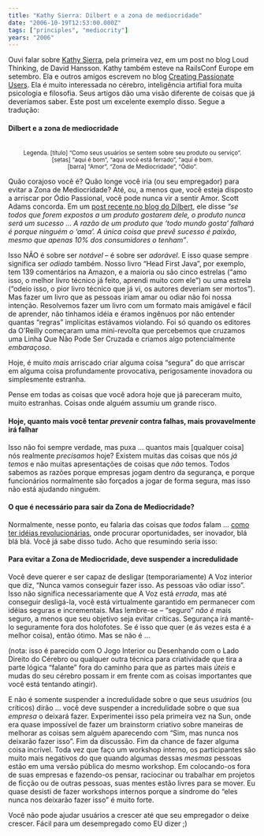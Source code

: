 ```yaml
---
title: "Kathy Sierra: Dilbert e a zona de mediocridade"
date: "2006-10-19T12:53:00.000Z"
tags: ["principles", "mediocrity"]
years: "2006"
---
```


<p></p>
<p>Ouvi falar sobre <a href="http://headrush.typepad.com/about.html">Kathy Sierra</a>, pela primeira vez, em um post no blog Loud Thinking, de David Hansson. Kathy também esteve na RailsConf Europe em setembro. Ela e outros amigos escrevem no blog <a href="http://headrush.typepad.com/">Creating Passionate Users</a>. Ela é muito interessada no cérebro, inteligência artifial fora muita psicologia e filosofia. Seus artigos dão uma visão diferente de coisas que já deveríamos saber. Este post um excelente exemplo disso. Segue a tradução:</p>
<h4>Dilbert e a zona de mediocridade</h4>
<div style="text-align: center"><img src="/files/loveandhate_10.jpg" srcset="/files/loveandhate_10.jpg 2x" alt=""><br>
  <br>
  <small>Legenda. [título] “Como seus usuários se sentem sobre seu produto ou serviço”.<br> [setas] “aqui é bom”, “aqui você está ferrado”, "aqui é bom.<br> [barra] “Amor”, “Zona de Mediocridade”, “Ódio”.</small>
</div>
<p>Quão corajoso você é? Quão longe você iria (ou seu empregador) para evitar a Zona de Mediocridade? Até, ou, a menos que, você esteja disposto a arriscar por Ódio Passional, você pode nunca vir a sentir Amor. Scott Adams concorda. Em um <a href="http://dilbertblog.typepad.com/the_dilbert_blog/2006/10/knowing_when_to.html">post recente no blog do Dilbert</a>, ele disse <em>“se todos que forem expostos a um produto gostarem dele, o produto nunca será um sucesso … A razão de um produto que ‘todo mundo gosta’ falhará é porque ninguém o ‘ama’. A única coisa que prevê sucesso é paixão, mesmo que apenas 10% dos consumidores o tenham”</em>.</p>
<p></p>
<p></p>
<p>Isso NÃO é sobre ser <em>notável</em> – é sobre ser <em>adorável</em>. E isso quase sempre significa ser <em>odiado</em> também. Nosso livro “Head First Java”, por exemplo, tem 139 comentários na Amazon, e a maioria ou são cinco estrelas (“amo isso, o melhor livro técnico já feito, aprendi muito com ele”) ou uma estrela (“odeio isso, o pior livro técnico que já vi, os autores deveriam ser mortos”). Mas fazer um livro que as pessoas iriam amar ou odiar não foi nossa intenção. Resolvemos fazer um livro com um formato mais amigável e fácil de aprender, não tínhamos idéia e éramos ingênuos por não entender quantas “regras” implícitas estávamos violando. Foi só quando os editores da O’Reilly começaram uma mini-revolta que percebemos que cruzamos uma Linha Que Não Pode Ser Cruzada e criamos algo potencialmente <em>embaraçoso</em>.</p>
<p>Hoje, é muito <em>mais</em> arriscado criar alguma coisa “segura” do que arriscar em alguma coisa profundamente provocativa, perigosamente inovadora ou simplesmente estranha.</p>
<p>Pense em todas as coisas que você adora hoje que já pareceram muito, muito estranhas. Coisas onde alguém assumiu um grande risco.</p>
<h4>Hoje, quanto mais você tentar <em>prevenir</em> contra falhas, mais provavelmente irá falhar</h4>
<p>Isso não foi sempre verdade, mas puxa … quantos mais [qualquer coisa] nós realmente <em>precisamos</em> hoje? Existem muitas das coisas que nós <em>já temos</em> e não muitas apresentações de coisas que <em>não</em> temos. Todos sabemos as razões porque empresas jogam dentro da segurança, e porque funcionários normalmente são forçados a jogar de forma segura, mas isso não está ajudando ninguém.</p>
<h4>O que é necessário para sair da Zona de Mediocridade?</h4>
<p>Normalmente, nesse ponto, eu falaria das coisas que <em>todos</em> falam … <a href="https://headrush.typepad.com/creating_passionate_users/2005/11/how_to_come_up_.html">como ter idéias revolucionárias</a>, onde procurar oportunidades, ser inovador, blá blá blá. Você já sabe disso tudo. Acho que resumindo seria isso:</p>
<h4>Para evitar a Zona de Mediocridade, deve suspender a incredulidade</h4>
<p>Você deve querer e ser capaz de desligar (temporariamente) A Voz interior que diz, “Nunca vamos conseguir fazer isso. As pessoas vão odiar isso”. Isso não significa necessariamente que A Voz está <em>errada</em>, mas até conseguir desligá-la, você está virtualmente garantido em permanecer com idéias seguras e incrementais. Mas lembre-se – “seguro” <em>não é</em> mais seguro, a menos que seu objetivo seja evitar críticas. Segurança irá mantê-lo seguramente fora dos holofotes. Se é isso que quer (e ás vezes esta é a melhor coisa), então ótimo. Mas se não é …</p>
<p>(nota: isso é parecido com O Jogo Interior ou Desenhando com o Lado Direito do Cérebro ou qualquer outra técnica para criatividade que tira a parte lógica “falante” fora do caminho para que as partes mais <em>úteis</em> e mudas do seu cérebro possam ir em frente com as coisas importantes que você está tentando atingir).</p>
<p>E não é somente suspender a incredulidade sobre o que seus <em>usuários</em> (ou críticos) dirão … você deve suspender a incredulidade sobre o que sua <em>empresa</em> o deixará fazer. Experimentei isso pela primeira vez na Sun, onde era quase impossível de fazer um brainstorm criativo sobre maneiras de melhorar as coisas sem alguém aparecendo com “Sim, mas nunca nos deixarão fazer isso”. Fim da discussão. Fim da chance de fazer alguma coisa incrível. Toda vez que faço um workshop interno, os participantes são muito mais negativos do que quando algumas dessas <em>mesmas</em> pessoas estão em uma versão pública do mesmo workshop. Em colocando-os fora de suas empresas e fazendo-os pensar, raciocinar ou trabalhar em projetos de ficção ou de outras pessoas, suas mentes estão livres para se mover. Eu quase desisti de fazer workshops internos porque a síndrome do “eles nunca nos deixarão fazer isso” é muito forte.</p>
<p>Você não pode ajudar usuários a crescer até que seu empregador o deixe crescer. Fácil para um desempregado como EU dizer ;)</p>
<p></p>